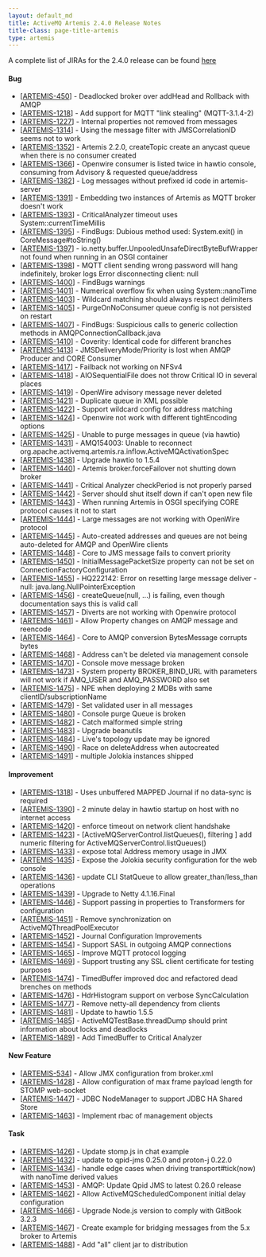 ```yaml
--- 
layout: default_md
title: ActiveMQ Artemis 2.4.0 Release Notes
title-class: page-title-artemis
type: artemis
---
```


A complete list of JIRAs for the 2.4.0 release can be found [here](https://issues.apache.org/jira/secure/ReleaseNote.jspa?version=12341540&projectId=12315920)

#### Bug

* \[[ARTEMIS-450](https://issues.apache.org/jira/browse/ARTEMIS-450)\] - Deadlocked broker over addHead and Rollback with AMQP
* \[[ARTEMIS-1218](https://issues.apache.org/jira/browse/ARTEMIS-1218)\] - Add support for MQTT "link stealing" (MQTT-3.1.4-2)
* \[[ARTEMIS-1227](https://issues.apache.org/jira/browse/ARTEMIS-1227)\] - Internal properties not removed from messages
* \[[ARTEMIS-1314](https://issues.apache.org/jira/browse/ARTEMIS-1314)\] - Using the message filter with JMSCorrelationID seems not to work
* \[[ARTEMIS-1352](https://issues.apache.org/jira/browse/ARTEMIS-1352)\] - Artemis 2.2.0, createTopic create an anycast queue when there is no consumer created
* \[[ARTEMIS-1366](https://issues.apache.org/jira/browse/ARTEMIS-1366)\] - Openwire consumer is listed twice in hawtio console, consuming from Advisory & requested queue/address
* \[[ARTEMIS-1382](https://issues.apache.org/jira/browse/ARTEMIS-1382)\] - Log messages without prefixed id code in artemis-server
* \[[ARTEMIS-1391](https://issues.apache.org/jira/browse/ARTEMIS-1391)\] - Embedding two instances of Artemis as MQTT broker doesn't work
* \[[ARTEMIS-1393](https://issues.apache.org/jira/browse/ARTEMIS-1393)\] - CriticalAnalyzer timeout uses System::currentTimeMillis
* \[[ARTEMIS-1395](https://issues.apache.org/jira/browse/ARTEMIS-1395)\] - FindBugs: Dubious method used: System.exit() in CoreMessage\#toString()
* \[[ARTEMIS-1397](https://issues.apache.org/jira/browse/ARTEMIS-1397)\] - io.netty.buffer.UnpooledUnsafeDirectByteBufWrapper not found when running in an OSGI container
* \[[ARTEMIS-1398](https://issues.apache.org/jira/browse/ARTEMIS-1398)\] - MQTT client sending wrong password will hang indefinitely, broker logs Error disconnecting client: null
* \[[ARTEMIS-1400](https://issues.apache.org/jira/browse/ARTEMIS-1400)\] - FindBugs warnings
* \[[ARTEMIS-1401](https://issues.apache.org/jira/browse/ARTEMIS-1401)\] - Numerical overflow fix when using System::nanoTime
* \[[ARTEMIS-1403](https://issues.apache.org/jira/browse/ARTEMIS-1403)\] - Wildcard matching should always respect delimiters
* \[[ARTEMIS-1405](https://issues.apache.org/jira/browse/ARTEMIS-1405)\] - PurgeOnNoConsumer queue config is not persisted on restart
* \[[ARTEMIS-1407](https://issues.apache.org/jira/browse/ARTEMIS-1407)\] - FindBugs: Suspicious calls to generic collection methods in AMQPConnectionCallback.java
* \[[ARTEMIS-1410](https://issues.apache.org/jira/browse/ARTEMIS-1410)\] - Coverity: Identical code for different branches
* \[[ARTEMIS-1413](https://issues.apache.org/jira/browse/ARTEMIS-1413)\] - JMSDeliveryMode/Priority is lost when AMQP Producer and CORE Consumer
* \[[ARTEMIS-1417](https://issues.apache.org/jira/browse/ARTEMIS-1417)\] - Failback not working on NFSv4
* \[[ARTEMIS-1418](https://issues.apache.org/jira/browse/ARTEMIS-1418)\] - AIOSequentialFile does not throw Critical IO in several places
* \[[ARTEMIS-1419](https://issues.apache.org/jira/browse/ARTEMIS-1419)\] - OpenWire advisory message never deleted
* \[[ARTEMIS-1421](https://issues.apache.org/jira/browse/ARTEMIS-1421)\] - Duplicate queue in XML possible
* \[[ARTEMIS-1422](https://issues.apache.org/jira/browse/ARTEMIS-1422)\] - Support wildcard config for address matching
* \[[ARTEMIS-1424](https://issues.apache.org/jira/browse/ARTEMIS-1424)\] - Openwire not work with different tightEncoding options
* \[[ARTEMIS-1425](https://issues.apache.org/jira/browse/ARTEMIS-1425)\] - Unable to purge messages in queue (via hawtio)
* \[[ARTEMIS-1431](https://issues.apache.org/jira/browse/ARTEMIS-1431)\] - AMQ154003: Unable to reconnect org.apache.activemq.artemis.ra.inflow.ActiveMQActivationSpec
* \[[ARTEMIS-1438](https://issues.apache.org/jira/browse/ARTEMIS-1438)\] - Upgrade hawtio to 1.5.4
* \[[ARTEMIS-1440](https://issues.apache.org/jira/browse/ARTEMIS-1440)\] - Artemis broker.forceFailover not shutting down broker
* \[[ARTEMIS-1441](https://issues.apache.org/jira/browse/ARTEMIS-1441)\] - Critical Analyzer checkPeriod is not properly parsed
* \[[ARTEMIS-1442](https://issues.apache.org/jira/browse/ARTEMIS-1442)\] - Server should shut itself down if can't open new file
* \[[ARTEMIS-1443](https://issues.apache.org/jira/browse/ARTEMIS-1443)\] - When running Artemis in OSGI specifying CORE protocol causes it not to start
* \[[ARTEMIS-1444](https://issues.apache.org/jira/browse/ARTEMIS-1444)\] - Large messages are not working with OpenWire protocol
* \[[ARTEMIS-1445](https://issues.apache.org/jira/browse/ARTEMIS-1445)\] - Auto-created addresses and queues are not being auto-deleted for AMQP and OpenWire clients
* \[[ARTEMIS-1448](https://issues.apache.org/jira/browse/ARTEMIS-1448)\] - Core to JMS message fails to convert priority
* \[[ARTEMIS-1450](https://issues.apache.org/jira/browse/ARTEMIS-1450)\] - InitialMessagePacketSize property can not be set on ConnectionFactoryConfiguration
* \[[ARTEMIS-1455](https://issues.apache.org/jira/browse/ARTEMIS-1455)\] - HQ222142: Error on resetting large message deliver - null: java.lang.NullPointerException
* \[[ARTEMIS-1456](https://issues.apache.org/jira/browse/ARTEMIS-1456)\] - createQueue(null, ...) is failing, even though documentation says this is valid call
* \[[ARTEMIS-1457](https://issues.apache.org/jira/browse/ARTEMIS-1457)\] - Diverts are not working with Openwire protocol
* \[[ARTEMIS-1461](https://issues.apache.org/jira/browse/ARTEMIS-1461)\] - Allow Property changes on AMQP message and reencode
* \[[ARTEMIS-1464](https://issues.apache.org/jira/browse/ARTEMIS-1464)\] - Core to AMQP conversion BytesMessage corrupts bytes
* \[[ARTEMIS-1468](https://issues.apache.org/jira/browse/ARTEMIS-1468)\] - Address can't be deleted via management console
* \[[ARTEMIS-1470](https://issues.apache.org/jira/browse/ARTEMIS-1470)\] - Console move message broken
* \[[ARTEMIS-1473](https://issues.apache.org/jira/browse/ARTEMIS-1473)\] - System property BROKER\_BIND\_URL with parameters will not work if AMQ\_USER and AMQ\_PASSWORD also set
* \[[ARTEMIS-1475](https://issues.apache.org/jira/browse/ARTEMIS-1475)\] - NPE when deploying 2 MDBs with same clientID/subscriptionName
* \[[ARTEMIS-1479](https://issues.apache.org/jira/browse/ARTEMIS-1479)\] - Set validated user in all messages
* \[[ARTEMIS-1480](https://issues.apache.org/jira/browse/ARTEMIS-1480)\] - Console purge Queue is broken
* \[[ARTEMIS-1482](https://issues.apache.org/jira/browse/ARTEMIS-1482)\] - Catch malformed simple string
* \[[ARTEMIS-1483](https://issues.apache.org/jira/browse/ARTEMIS-1483)\] - Upgrade beanutils
* \[[ARTEMIS-1484](https://issues.apache.org/jira/browse/ARTEMIS-1484)\] - Live's topology update may be ignored
* \[[ARTEMIS-1490](https://issues.apache.org/jira/browse/ARTEMIS-1490)\] - Race on deleteAddress when autocreated
* \[[ARTEMIS-1491](https://issues.apache.org/jira/browse/ARTEMIS-1491)\] - multiple Jolokia instances shipped

#### Improvement

* \[[ARTEMIS-1318](https://issues.apache.org/jira/browse/ARTEMIS-1318)\] - Uses unbuffered MAPPED Journal if no data-sync is required
* \[[ARTEMIS-1390](https://issues.apache.org/jira/browse/ARTEMIS-1390)\] - 2 minute delay in hawtio startup on host with no internet access
* \[[ARTEMIS-1420](https://issues.apache.org/jira/browse/ARTEMIS-1420)\] - enforce timeout on network client handshake
* \[[ARTEMIS-1423](https://issues.apache.org/jira/browse/ARTEMIS-1423)\] - \[ActiveMQServerControl.listQueues(), filtering \] add numeric filtering for ActiveMQServerControl.listQueues()
* \[[ARTEMIS-1433](https://issues.apache.org/jira/browse/ARTEMIS-1433)\] - expose total Address memory usage in JMX
* \[[ARTEMIS-1435](https://issues.apache.org/jira/browse/ARTEMIS-1435)\] - Expose the Jolokia security configuration for the web console
* \[[ARTEMIS-1436](https://issues.apache.org/jira/browse/ARTEMIS-1436)\] - update CLI StatQueue to allow greater\_than/less\_than operations
* \[[ARTEMIS-1439](https://issues.apache.org/jira/browse/ARTEMIS-1439)\] - Upgrade to Netty 4.1.16.Final
* \[[ARTEMIS-1446](https://issues.apache.org/jira/browse/ARTEMIS-1446)\] - Support passing in properties to Transformers for configuration
* \[[ARTEMIS-1451](https://issues.apache.org/jira/browse/ARTEMIS-1451)\] - Remove synchronization on ActiveMQThreadPoolExecutor
* \[[ARTEMIS-1452](https://issues.apache.org/jira/browse/ARTEMIS-1452)\] - Journal Configuration Improvements
* \[[ARTEMIS-1454](https://issues.apache.org/jira/browse/ARTEMIS-1454)\] - Support SASL in outgoing AMQP connections
* \[[ARTEMIS-1465](https://issues.apache.org/jira/browse/ARTEMIS-1465)\] - Improve MQTT protocol logging
* \[[ARTEMIS-1469](https://issues.apache.org/jira/browse/ARTEMIS-1469)\] - Support trusting any SSL client certificate for testing purposes
* \[[ARTEMIS-1474](https://issues.apache.org/jira/browse/ARTEMIS-1474)\] - TimedBuffer improved doc and refactored dead brenches on methods
* \[[ARTEMIS-1476](https://issues.apache.org/jira/browse/ARTEMIS-1476)\] - HdrHistogram support on verbose SyncCalculation
* \[[ARTEMIS-1477](https://issues.apache.org/jira/browse/ARTEMIS-1477)\] - Remove netty-all dependency from clients
* \[[ARTEMIS-1481](https://issues.apache.org/jira/browse/ARTEMIS-1481)\] - Update to hawtio 1.5.5
* \[[ARTEMIS-1485](https://issues.apache.org/jira/browse/ARTEMIS-1485)\] - ActiveMQTestBase.threadDump should print information about locks and deadlocks
* \[[ARTEMIS-1489](https://issues.apache.org/jira/browse/ARTEMIS-1489)\] - Add TimedBuffer to Critical Analyzer

#### New Feature

* \[[ARTEMIS-534](https://issues.apache.org/jira/browse/ARTEMIS-534)\] - Allow JMX configuration from broker.xml
* \[[ARTEMIS-1428](https://issues.apache.org/jira/browse/ARTEMIS-1428)\] - Allow configuration of max frame payload length for STOMP web-socket
* \[[ARTEMIS-1447](https://issues.apache.org/jira/browse/ARTEMIS-1447)\] - JDBC NodeManager to support JDBC HA Shared Store
* \[[ARTEMIS-1463](https://issues.apache.org/jira/browse/ARTEMIS-1463)\] - Implement rbac of management objects

#### Task

* \[[ARTEMIS-1426](https://issues.apache.org/jira/browse/ARTEMIS-1426)\] - Update stomp.js in chat example
* \[[ARTEMIS-1432](https://issues.apache.org/jira/browse/ARTEMIS-1432)\] - update to qpid-jms 0.25.0 and proton-j 0.22.0
* \[[ARTEMIS-1434](https://issues.apache.org/jira/browse/ARTEMIS-1434)\] - handle edge cases when driving transport\#tick(now) with nanoTime derived values
* \[[ARTEMIS-1453](https://issues.apache.org/jira/browse/ARTEMIS-1453)\] - AMQP: Update Qpid JMS to latest 0.26.0 release
* \[[ARTEMIS-1462](https://issues.apache.org/jira/browse/ARTEMIS-1462)\] - Allow ActiveMQScheduledComponent initial delay configuration
* \[[ARTEMIS-1466](https://issues.apache.org/jira/browse/ARTEMIS-1466)\] - Upgrade Node.js version to comply with GitBook 3.2.3
* \[[ARTEMIS-1467](https://issues.apache.org/jira/browse/ARTEMIS-1467)\] - Create example for bridging messages from the 5.x broker to Artemis
* \[[ARTEMIS-1488](https://issues.apache.org/jira/browse/ARTEMIS-1488)\] - Add "all" client jar to distribution
